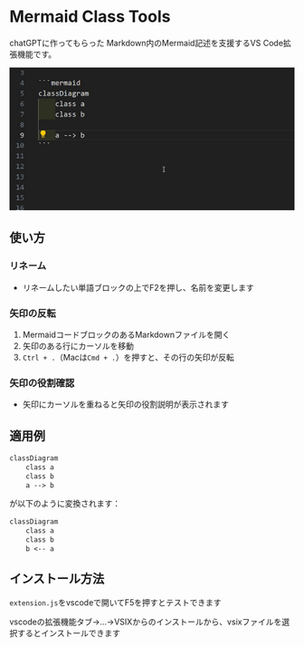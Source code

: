 # Mermaid Class Tools

chatGPTに作ってもらった
Markdown内のMermaid記述を支援するVS Code拡張機能です。

![](https://raw.githubusercontent.com/OmojiP/mermaid-arrow-reverser/main/img/use.gif)

## 使い方

### リネーム

- リネームしたい単語ブロックの上でF2を押し、名前を変更します

### 矢印の反転

1. MermaidコードブロックのあるMarkdownファイルを開く
2. 矢印のある行にカーソルを移動
3. `Ctrl + .`（Macは`Cmd + .`）を押すと、その行の矢印が反転

### 矢印の役割確認

- 矢印にカーソルを重ねると矢印の役割説明が表示されます

## 適用例

```mermaid
classDiagram
    class a
    class b
    a --> b
```
が以下のように変換されます：

```mermaid
classDiagram
    class a
    class b
    b <-- a
```

## インストール方法

`extension.js`をvscodeで開いてF5を押すとテストできます

vscodeの拡張機能タブ→…→VSIXからのインストールから、vsixファイルを選択するとインストールできます
